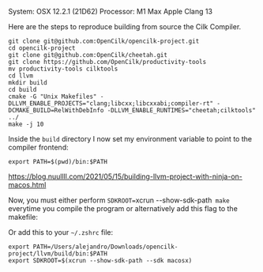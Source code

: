 System: OSX 12.2.1 (21D62)
Processor: M1 Max
Apple Clang 13

Here are the steps to reproduce building from source the Cilk Compiler.


```
git clone git@github.com:OpenCilk/opencilk-project.git
cd opencilk-project
git clone git@github.com:OpenCilk/cheetah.git
git clone https://github.com/OpenCilk/productivity-tools
mv productivity-tools cilktools
cd llvm
mkdir build
cd build
cmake -G "Unix Makefiles" -DLLVM_ENABLE_PROJECTS="clang;libcxx;libcxxabi;compiler-rt" -DCMAKE_BUILD=RelWithDebInfo -DLLVM_ENABLE_RUNTIMES="cheetah;cilktools" ../
make -j 10
```

Inside the `build` directory I now set my environment variable to point to the compiler frontend:

```
export PATH=$(pwd)/bin:$PATH
```

https://blog.nuullll.com/2021/05/15/building-llvm-project-with-ninja-on-macos.html

Now, you must either perform `SDKROOT=`xcrun --show-sdk-path` make` everytime you compile the program or alternatively add this flag to the makefile:

Or add this to your `~/.zshrc` file:

```
export PATH=/Users/alejandro/Downloads/opencilk-project/llvm/build/bin:$PATH
export SDKROOT=$(xcrun --show-sdk-path --sdk macosx)
```